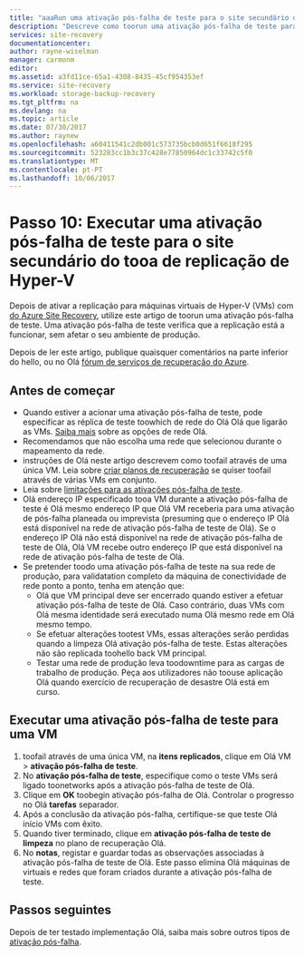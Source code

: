 ```yaml
---
title: "aaaRun uma ativação pós-falha de teste para o site secundário do tooa de replicação de VM de Hyper-V com o Azure Site Recovery | Microsoft Docs"
description: "Descreve como toorun uma ativação pós-falha de teste para tooa de replicação de VM de Hyper-V secundário para o System Center VMM do site com o Azure Site Recovery."
services: site-recovery
documentationcenter: 
author: rayne-wiselman
manager: carmonm
editor: 
ms.assetid: a3fd11ce-65a1-4308-8435-45cf954353ef
ms.service: site-recovery
ms.workload: storage-backup-recovery
ms.tgt_pltfrm: na
ms.devlang: na
ms.topic: article
ms.date: 07/30/2017
ms.author: raynew
ms.openlocfilehash: a60411541c2db001c573735bcb0d651f6618f295
ms.sourcegitcommit: 523283cc1b3c37c428e77850964dc1c33742c5f0
ms.translationtype: MT
ms.contentlocale: pt-PT
ms.lasthandoff: 10/06/2017
---
```

# <a name="step-10-run-a-test-failover-for-hyper-v-replication-tooa-secondary-site"></a>Passo 10: Executar uma ativação pós-falha de teste para o site secundário do tooa de replicação de Hyper-V


Depois de ativar a replicação para máquinas virtuais de Hyper-V (VMs) com [do Azure Site Recovery](site-recovery-overview.md), utilize este artigo de toorun uma ativação pós-falha de teste. Uma ativação pós-falha de teste verifica que a replicação está a funcionar, sem afetar o seu ambiente de produção. 


Depois de ler este artigo, publique quaisquer comentários na parte inferior do hello, ou no Olá [fórum de serviços de recuperação do Azure](https://social.msdn.microsoft.com/forums/azure/home?forum=hypervrecovmgr).


## <a name="before-you-start"></a>Antes de começar

- Quando estiver a acionar uma ativação pós-falha de teste, pode especificar as réplica de teste toowhich de rede do Olá Olá que ligarão as VMs. [Saiba mais](site-recovery-test-failover-vmm-to-vmm.md#network-options-in-site-recovery) sobre as opções de rede Olá.
- Recomendamos que não escolha uma rede que selecionou durante o mapeamento da rede.
- instruções de Olá neste artigo descrevem como toofail através de uma única VM. Leia sobre [criar planos de recuperação](site-recovery-create-recovery-plans.md) se quiser toofail através de várias VMs em conjunto.
- Leia sobre [limitações para as ativações pós-falha de teste](site-recovery-test-failover-vmm-to-vmm.md#things-to-note).
- Olá endereço IP especificado tooa VM durante a ativação pós-falha de teste é Olá mesmo endereço IP que Olá VM receberia para uma ativação de pós-falha planeada ou imprevista (presuming que o endereço IP Olá está disponível na rede de ativação pós-falha de teste de Olá). Se o endereço IP Olá não está disponível na rede de ativação pós-falha de teste de Olá, Olá VM recebe outro endereço IP que está disponível na rede de ativação pós-falha de teste de Olá.
- Se pretender toodo uma ativação pós-falha de teste na sua rede de produção, para validatation completo da máquina de conectividade de rede ponto a ponto, tenha em atenção que:
    - Olá que VM principal deve ser encerrado quando estiver a efetuar ativação pós-falha de teste de Olá. Caso contrário, duas VMs com Olá mesma identidade será executado numa Olá mesmo rede em Olá mesmo tempo. 
    - Se efetuar alterações tootest VMs, essas alterações serão perdidas quando a limpeza Olá ativação pós-falha de teste. Estas alterações não são replicada toohello back VM principal.
    - Testar uma rede de produção leva toodowntime para as cargas de trabalho de produção. Peça aos utilizadores não toouse aplicação Olá quando exercício de recuperação de desastre Olá está em curso.  


## <a name="run-a-test-failover-for-a-vm"></a>Executar uma ativação pós-falha de teste para uma VM

1. toofail através de uma única VM, na **itens replicados**, clique em Olá VM > **ativação pós-falha de teste**.
2. No **ativação pós-falha de teste**, especifique como o teste VMs será ligado toonetworks após a ativação pós-falha de teste de Olá. 
3. Clique em **OK** toobegin ativação pós-falha de Olá. Controlar o progresso no Olá **tarefas** separador.
5. Após a conclusão da ativação pós-falha, certifique-se que teste Olá início VMs com êxito.
6. Quando tiver terminado, clique em **ativação pós-falha de teste de limpeza** no plano de recuperação Olá.
7. No **notas**, registar e guardar todas as observações associadas à ativação pós-falha de teste de Olá. Este passo elimina Olá máquinas de virtuais e redes que foram criados durante a ativação pós-falha de teste.


## <a name="next-steps"></a>Passos seguintes

Depois de ter testado implementação Olá, saiba mais sobre outros tipos de [ativação pós-falha](site-recovery-failover.md).
